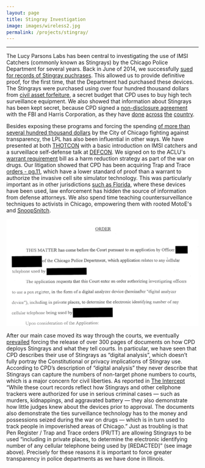 ```yaml
---
layout: page
title: Stingray Investigation
image: images/wireless2.jpg
permalink: /projects/stingray/
---
```


-----------------------

The Lucy Parsons Labs has been central to investigating the use of IMSI Catchers (commonly known as Stingrays) by the Chicago Police Department for several years. Back in June of 2014, we successfully [sued for records of Stingray puchrases](http://arstechnica.com/tech-policy/2014/06/is-chicago-using-cell-tracking-devices-one-man-tries-to-find-out/). This allowed us to provide definitive proof, for the first time, that the Department had purchased these devices. The Stingrays were purchased using over four hundred thousand dollars from [civil asset forfeiture](http://www.chicagoreader.com/chicago/police-department-civil-forfeiture-investigation/Content?oid=23728922), a secret budget that CPD uses to buy high tech surveillance equipment. We also showed that information about Stingrays has been kept secret, because CPD signed a [non-disclosure agreement](https://www.scribd.com/document/272326979/CPD-Hailstorm-NDA) with the FBI and Harris Corporation,  as they have [done](https://www.cehrp.org/non-disclosure-agreements-between-fbi-and-local-law-enforcement/) [across](https://www.techdirt.com/articles/20151006/07585432448/tacoma-police-sued-over-heavily-redacted-stingray-non-disclosure-agreement.shtml) [the](https://www.wired.com/2014/03/harris-stingray-nda/) [country](http://arstechnica.com/tech-policy/2015/05/fbi-now-claims-its-stingray-nda-means-the-opposite-of-what-it-says/).

Besides exposing these programs and forcing the spending [of more than several hundred thousand dollars](https://www.rt.com/usa/247597-chicago-police-stingray-costs/) by the City of Chicago fighting against transparency, the LPL has also been influential in other ways. We have presented at both [THOTCON](https://github.com/freddymartinez9/securitytalks/tree/master/Thotcon/) with a basic introduction on IMSI catchers and a surveillace self-defense talk at [DEFCON](https://www.youtube.com/embed/JyTb5mJOYLo). We signed on to the ACLU's [warrant requirement](https://lucyparsonslabs.com/stingray/stingraybill/) bill as a harm reduction strategy as part of the war on drugs. Our litigation showed that CPD has been acquiring Trap and Trace [orders - pg.11](https://www.scribd.com/doc/295163479/CPD-Denied-motion-to-dismiss), which have a lower standard of proof than a warrant to authorize the invasive cell site simulator technology. This was particularly important as in other jurisdictions [such as Florida](http://arstechnica.com/tech-policy/2014/06/illinois-spent-over-250000-on-covert-cellular-tracking-equipment/), where these devices have been used, law enforcement has hidden the source of information from defense attorneys. We also spend time teaching countersurveillance techniques to activists in Chicago, empowering them with rooted MotoE's and [SnoopSnitch](https://lucyparsonslabs.com/stingray/IMSI-Catching-Catching/).

![private](/images/privateresidence.png)

After our main case moved its way through the courts, we eventually [prevailed](https://lucyparsonslabs.com/foia/StingrayWin/) forcing the release of over 300 pages of documents on how CPD deploys Stingrays and what they tell courts. In particular, we have seen that CPD describes their use of Stingrays as “digital analysis”, which doesn’t fully portray the Constitutional or privacy implications of Stingray use. According to CPD’s description of “digital analysis” they never describe that Stingrays can capture the numbers of non-target phone numbers to courts, which is a major concern for civil liberties. As reported in [The Intercept](https://theintercept.com/2016/10/18/how-chicago-police-convinced-courts-to-let-them-track-cellphones-without-a-warrant/) “While these court records reflect how Stingrays and other cellphone trackers were authorized for use in serious criminal cases — such as murders, kidnappings, and aggravated battery — they also demonstrate how little judges knew about the devices prior to approval. The documents also demonstrate the ties surveillance technology has to the money and possessions seized during the war on drugs — which is in turn used to track people in impoverished areas of Chicago.” Just as troubling is that Pen Register / Trap and Trace orders (PR/TT) are allowing Stingrays to be used “including in private places, to determine the electronic identifying number of any cellular telephone being used by [REDACTED]” (see image above). Precisely for these reasons it is important to force greater transparency in police departments as we have done in Illinois. 
